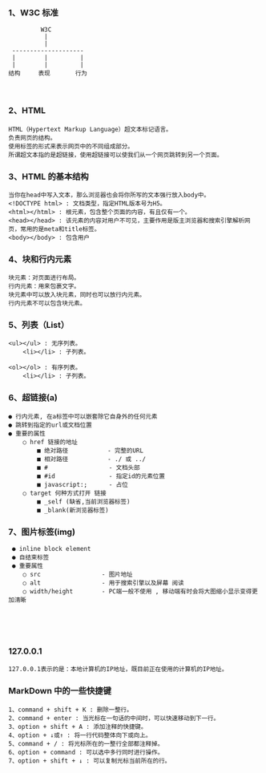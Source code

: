 

### **1、W3C 标准**

             W3C
              |
              |
     --------------------
     |        |         |
     |        |         |
    结构     表现       行为

&nbsp;

### **2、HTML**

    HTML（Hypertext Markup Language）超文本标记语言。
    负责网页的结构。
    使用标签的形式来表示网页中的不同组成部分。
    所谓超文本指的是超链接，使用超链接可以使我们从一个网页跳转到另一个页面。

### **3、HTML 的基本结构**

    当你在head中写入文本，那么浏览器也会将你所写的文本强行放入body中。
    <!DOCTYPE html> : 文档类型，指定HTML版本号为H5。
    <html></html> : 根元素，包含整个页面的内容，有且仅有一个。
    <head></head> : 该元素的内容对用户不可见，主要作用是版主浏览器和搜索引擎解析网页，常用的是meta和title标签。
    <body></body> : 包含用户

### **4、块和行内元素**

    块元素：对页面进行布局。
    行内元素：用来包裹文字。
    块元素中可以放入块元素，同时也可以放行内元素。
    行内元素不可以包含块元素。

### **5、列表（List）**

    <ul></ul> : 无序列表。
        <li></li> : 子列表。

    <ol></ol> : 有序列表。
        <li></li> : 子列表。

### **6、超链接(a)**

    ● 行内元素, 在a标签中可以嵌套除它自身外的任何元素
    ● 跳转到指定的url或文档位置
    ● 重要的属性
        ○ href 链接的地址
            ■ 绝对路径           - 完整的URL
            ■ 相对路径           - ./ 或 ../
            ■ #                 - 文档头部
            ■ #id               - 指定id的元素位置
            ■ javascript:;      - 占位
        ○ target 何种方式打开 链接
            ■ _self (缺省,当前浏览器标签)
            ■ _blank(新浏览器标签)

### **7、图片标签(img)**

     ● inline block element
     ● 自结束标签
     ● 重要属性
        ○ src                 - 图片地址
        ○ alt                 - 用于搜索引擎以及屏幕 阅读
        ○ width/height        - PC端一般不使用 , 移动端有时会将大图缩小显示变得更加清晰





&nbsp;

&nbsp;

### **127.0.0.1**

    127.0.0.1表示的是：本地计算机的IP地址，既目前正在使用的计算机的IP地址。

### MarkDown 中的一些快捷键

    1、command + shift + K : 删除一整行。
    2、command + enter : 当光标在一句话的中间时，可以快速移动到下一行。
    3、option + shift + A : 添加注释的快捷键。
    4、option + ↓或↑ : 将一行代码整体向下或向上。
    5、command + / : 将光标所在的一整行全部都注释掉。
    6、option + command : 可以选中多行同时进行操作。
    7、option + shift + ↓ : 可以复制光标当前所在的行。